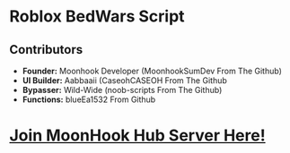# Roblox BedWars Script
## Contributors

- **Founder:** Moonhook Developer (MoonhookSumDev From The Github)
- **UI Builder:** Aabbaaii (CaseohCASEOH From The Github
- **Bypasser:** Wild-Wide (noob-scripts From The Github)  
- **Functions:** blueEa1532 From Github

# [Join MoonHook Hub Server Here!](https://discord.gg/sNsaGrNt39)
